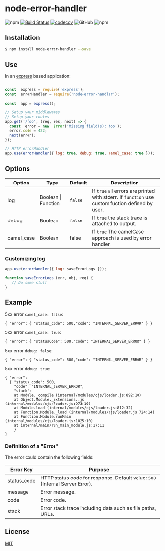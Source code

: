 # node-error-handler


![npm](https://img.shields.io/npm/v/node-error-handler)
[![Build Status](https://travis-ci.org/leonardofurnielis/node-error-handler.svg?branch=master)](https://travis-ci.org/leonardofurnielis/node-error-handler)
[![codecov](https://codecov.io/gh/leonardofurnielis/node-error-handler/branch/master/graph/badge.svg)](https://codecov.io/gh/leonardofurnielis/node-error-handler)
![GitHub](https://img.shields.io/github/license/leonardofurnielis/node-error-handler.svg)
![npm](https://img.shields.io/npm/dm/node-error-handler.svg)
  

## Installation 


```bash
$ npm install node-error-handler --save
```

  
## Use


In an [express](https://www.npmjs.com/package/express) based application:

```js

const  express = require('express');
const  errorHandler = require('node-error-handler');
  
const  app = express();

// Setup your middlewares
// Setup your routes
app.get('/foo', (req, res, next) => {
  const  error = new  Error('Missing field(s): foo');
  error.code = 422;
  next(error);
});

// HTTP errorHandler
app.use(errorHandler({ log: true, debug: true, camel_case: true }));

```


## Options

  
| Option | Type | Default | Description  |
| ------ |------|---------| ------------ |
| log | Boolean \| Function | `false`| If `true` all errors are printed with stderr. If `function` use custom fuction defined by user. |
| debug| Boolean | `false` | If `true` the stack trace is attached to output. |
| camel_case | Boolean | false | If `true` The camelCase approach is used by error handler. |
  

### Customizing log


```js
app.use(errorHandler({ log: saveErrorLogs }));

function saveErrorLogs (err, obj, req) {
   // Do some stuff
}
```


## Example

5xx error  `camel_case: false`:

```
{ "error": { "status_code": 500,"code": "INTERNAL_SERVER_ERROR" } }
```

5xx error  `camel_case: true`:

```
{ "error": { "statusCode": 500,"code": "INTERNAL_SERVER_ERROR" } }
```

5xx error  `debug: false`:

```
{ "error": { "status_code": 500,"code": "INTERNAL_SERVER_ERROR" } }
```

5xx error  `debug: true`:

```
{ "error": 
  { "status_code": 500,
    "code": "INTERNAL_SERVER_ERROR",
    "stack":   
    at Module._compile (internal/modules/cjs/loader.js:892:18)
    at Object.Module._extensions..js (internal/modules/cjs/loader.js:973:10)
    at Module.load (internal/modules/cjs/loader.js:812:32)
    at Function.Module._load (internal/modules/cjs/loader.js:724:14)
    at Function.Module.runMain (internal/modules/cjs/loader.js:1025:10)
    at internal/main/run_main_module.js:17:11 
    } 
}
```


### Definition of a "Error"

  
The error could contain the following fields:

|  Error Key  |  Purpose  |
| --------- | -------------------------------------------------------------------- |
| status_code | HTTP status code for response. Default value: `500` (Internal Server Error). |
| message | Error message. |
| code | Error code. |
| stack | Error stack trace including data such as file paths, URLs. |


## License

[MIT](LICENSE)
